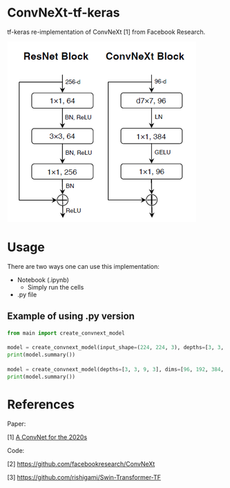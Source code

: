 # ConvNeXt-tf-keras
tf-keras re-implementation of ConvNeXt [1] from Facebook Research.


![image](ResNet_vs_ConvNeXt.png)

# Usage
There are two ways one can use this implementation:
  * Notebook (.ipynb)
    - Simply run the cells
  * .py file

## Example of using .py version
```python
from main import create_convnext_model

model = create_convnext_model(input_shape=(224, 224, 3), depths=[3, 3, 9, 3], dims=[96, 192, 384, 768], num_classes=1000)
print(model.summary())

model = create_convnext_model(depths=[3, 3, 9, 3], dims=[96, 192, 384, 768], num_classes=1000, drop_path=2., layer_scale_init_value=1e-6)
print(model.summary())
```

# References
Paper:

[1] [A ConvNet for the 2020s](https://arxiv.org/abs/2201.03545)

Code:

[2] https://github.com/facebookresearch/ConvNeXt

[3] https://github.com/rishigami/Swin-Transformer-TF
